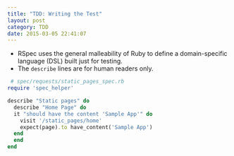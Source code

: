 ```yaml
---
title: "TDD: Writing the Test" 
layout: post
category: TDD
date: 2015-03-05 22:41:07 
---
```


- RSpec uses the general malleability of Ruby to define a domain-specific language (DSL) built just for testing.
- The `describe` lines are for human readers only.

```ruby
 # spec/requests/static_pages_spec.rb
require 'spec_helper'

describe "Static pages" do
  describe "Home Page" do
  it "should have the content 'Sample App'" do
    visit '/static_pages/home'
    expect(page).to have_content('Sample App')
  end
  end
end
```